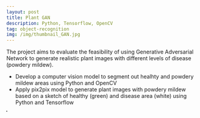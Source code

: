 ```yaml
---
layout: post
title: Plant GAN
description: Python, Tensorflow, OpenCV
tag: object-recognition
img: /img/thumbnail_GAN.jpg
---
```


The project aims to evaluate the feasibility of using Generative Adversarial Network to generate realistic plant images with different levels of disease (powdery mildew).
- Develop a computer vision model to segment out healhty and powdery mildew areas using Python and OpenCV 
- Apply pix2pix model to generate plant images with powdery mildew based on a sketch of healthy (green) and disease area (white) using Python and Tensorflow

<div>
	<img class="col" src="{{ site.baseurl }}/img/GAN.jpg" alt="" title="Generated plant images" border="1"/>
</div>